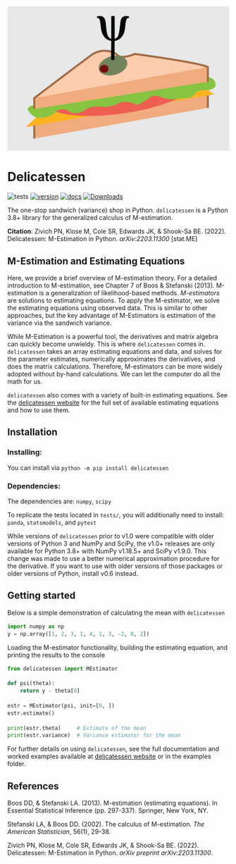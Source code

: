 ![delicatessen](docs/images/delicatessen_header.png)

# Delicatessen

![tests](https://github.com/pzivich/Delicatessen/actions/workflows/python-package.yml/badge.svg)
[![version](https://badge.fury.io/py/delicatessen.svg)](https://badge.fury.io/py/delicatessen)
[![docs](https://readthedocs.org/projects/deli/badge/?version=latest)](https://deli.readthedocs.io/en/latest/?badge=latest)
[![Downloads](https://pepy.tech/badge/delicatessen/month)](https://pepy.tech/project/delicatessen)

The one-stop sandwich (variance) shop in Python. `delicatessen` is a Python 3.8+ library for the generalized calculus
of M-estimation.

**Citation**: Zivich PN, Klose M, Cole SR, Edwards JK, & Shook-Sa BE. (2022). Delicatessen: M-Estimation in Python.
*arXiv:2203.11300* [stat.ME]

## M-Estimation and Estimating Equations

Here, we provide a brief overview of M-estimation theory. For a detailed introduction to M-estimation, see Chapter 7 of
Boos & Stefanski (2013). M-estimation is a generalization of likelihood-based methods. *M-estimators* are solutions to
estimating equations. To apply the M-estimator, we solve the estimating equations using observed data. This is similar
to other approaches, but the key advantage of M-Estimators is estimation of the variance via the sandwich variance.

While M-Estimation is a powerful tool, the derivatives and matrix algebra can quickly become unwieldy. This is where 
`delicatessen` comes in. `delicatessen` takes an array estimating equations and data, and solves for the parameter
estimates, numerically approximates the derivatives, and does the matrix calculations. Therefore, M-estimators can
be more widely adopted without by-hand calculations. We can let the computer do all the math for us.

`delicatessen` also comes with a variety of built-in estimating equations. See
the [delicatessen website](https://deli.readthedocs.io/en/latest/) for the full set of available estimating equations
and how to use them.

## Installation

### Installing:

You can install via `python -m pip install delicatessen`

### Dependencies:

The dependencies are: `numpy`, `scipy`

To replicate the tests located in `tests/`, you will additionally need to install: `panda`, `statsmodels`, and `pytest`

While versions of `delicatessen` prior to v1.0 were compatible with older versions of Python 3 and NumPy and SciPy, the
v1.0+ releases are only available for Python 3.8+ with NumPy v1.18.5+ and SciPy v1.9.0. This change was made to use
a better numerical approximation procedure for the derivative. If you want to use with older versions of those packages
or older versions of Python, install v0.6 instead.

## Getting started

Below is a simple demonstration of calculating the mean with `delicatessen`

```python
import numpy as np
y = np.array([1, 2, 3, 1, 4, 1, 3, -2, 0, 2])
```

Loading the M-estimator functionality, building the estimating equation, and printing the results to the console

```python
from delicatessen import MEstimator

def psi(theta):
    return y - theta[0]

estr = MEstimator(psi, init=[0, ])
estr.estimate()

print(estr.theta)     # Estimate of the mean
print(estr.variance)  # Variance estimator for the mean
```

For further details on using `delicatessen`, see the full documentation and worked examples available
at [delicatessen website](https://deli.readthedocs.io/en/latest/) or in the examples folder.


## References

Boos DD, & Stefanski LA. (2013). M-estimation (estimating equations). In Essential Statistical Inference
(pp. 297-337). Springer, New York, NY.

Stefanski LA, & Boos DD. (2002). The calculus of M-estimation. *The American Statistician*, 56(1), 29-38.

Zivich PN, Klose M, Cole SR, Edwards JK, & Shook-Sa BE. (2022). Delicatessen: M-Estimation in Python.
*arXiv preprint arXiv:2203.11300*.
